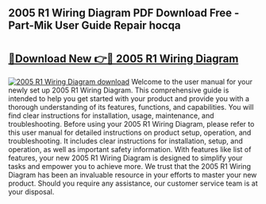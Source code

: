 ## 2005 R1 Wiring Diagram PDF Download Free - Part-Mik User Guide Repair hocqa

# <h2><a href="http://dfhqso7.blite.top/?on=2005+R1+Wiring+Diagram">🔗Download New 👉🔴 2005 R1 Wiring Diagram</a></h2>

[![2005 R1 Wiring Diagram download](https://i.imgur.com/lujVjoI.png)](http://dfhqso7.blite.top/?on=2005+R1+Wiring+Diagram)
Welcome to the user manual for your newly set up 2005 R1 Wiring Diagram. This comprehensive guide is intended to help you get started with your product and provide you with a thorough understanding of its features, functions, and capabilities. You will find clear instructions for installation, usage, maintenance, and troubleshooting. Before using your 2005 R1 Wiring Diagram, please refer to this user manual for detailed instructions on product setup, operation, and troubleshooting. It includes clear instructions for installation, setup, and operation, as well as important safety information. With features like list of features, your new 2005 R1 Wiring Diagram is designed to simplify your tasks and empower you to achieve more. We trust that the 2005 R1 Wiring Diagram has been an invaluable resource in your efforts to master your new product. Should you require any assistance, our customer service team is at your disposal.
